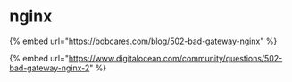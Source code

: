 # nginx

{% embed url="https://bobcares.com/blog/502-bad-gateway-nginx" %}

{% embed url="https://www.digitalocean.com/community/questions/502-bad-gateway-nginx-2" %}

